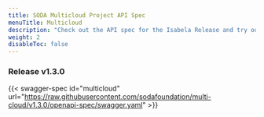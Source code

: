 ```yaml
---
title: SODA Multicloud Project API Spec
menuTitle: Multicloud
description: "Check out the API spec for the Isabela Release and try out the APIs without having to install the system."
weight: 2
disableToc: false
---
```

### Release v1.3.0  

{{< swagger-spec id="multicloud" url="https://raw.githubusercontent.com/sodafoundation/multi-cloud/v1.3.0/openapi-spec/swagger.yaml" >}}
